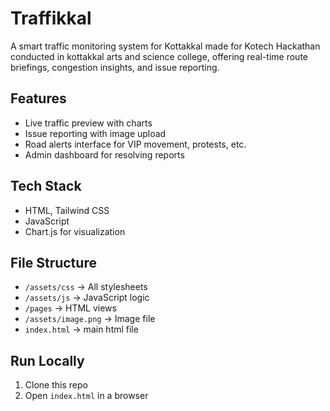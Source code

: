 # Traffikkal

A smart traffic monitoring system for Kottakkal made for Kotech Hackathan conducted in kottakkal arts and science college, offering real-time route briefings, congestion insights, and issue reporting.

## Features
- Live traffic preview with charts
- Issue reporting with image upload
- Road alerts interface for VIP movement, protests, etc.
- Admin dashboard for resolving reports

## Tech Stack
- HTML, Tailwind CSS
- JavaScript
- Chart.js for visualization

## File Structure
- `/assets/css` → All stylesheets
- `/assets/js` → JavaScript logic
- `/pages` → HTML views
- `/assets/image.png` → Image file
- `index.html` → main html file

## Run Locally
1. Clone this repo
2. Open `index.html` in a browser
